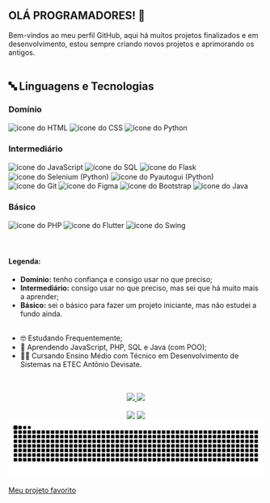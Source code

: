 ## OLÁ PROGRAMADORES! 👋
Bem-vindos ao meu perfil GitHub, aqui há muitos projetos finalizados e em desenvolvimento, estou sempre criando novos projetos e aprimorando os antigos.
<br><br>

## 🔤 Linguagens e Tecnologias

### Domínio

<div style="display:inline_block"> 
  <img height="40" width="40" align="center" src="https://cdn.jsdelivr.net/gh/devicons/devicon@latest/icons/html5/html5-original.svg" title="HTML" alt="ícone do HTML"/>
  <img height="40" width="40" align="center" src="https://cdn.jsdelivr.net/gh/devicons/devicon@latest/icons/css3/css3-original.svg" title="CSS" alt="ícone do CSS"/>
  <img height="40" width="40" align="center" src="https://cdn.jsdelivr.net/gh/devicons/devicon@latest/icons/python/python-original.svg" title="Python" alt="ícone do Python"/>
</div>

### Intermediário
<div style="display:inline_block">
  <img height="40" width="40" align="center" src="https://github.com/user-attachments/assets/85bdac77-ad11-4212-8b0d-76fecc61f3df" title="JavaScript" alt="ícone do JavaScript"/>
  <img height="40" width="40" align="center" src="https://github.com/user-attachments/assets/eead1add-acb2-4bd3-b0ac-d2d69230a4a1" title="SQL" alt="ícone do SQL"/>
  <img height="40" width="40" align="center" src="https://github.com/user-attachments/assets/003dfbc2-3569-4b38-ae3c-25cad938b435" title="Flask (Python)" alt="ícone do Flask"/>
  <img height="40" width="40" align="center" src="https://github.com/user-attachments/assets/bbc472cc-c247-41d0-9964-d7c4f9e22ebe" title="Selenium (Python)" alt="ícone do Selenium (Python)"/>
  <img height="40" width="40" align="center" src="https://github.com/user-attachments/assets/f372e893-5c48-4811-ad64-11121d207c7b" title="Pyautogui (Python)" alt="ícone do Pyautogui (Python)"/>
  <img height="40" width="40" align="center" src="https://github.com/user-attachments/assets/1a2e7336-da2e-471e-9aca-021bdb4663b6" title="Git" alt="ícone do Git"/>
  <img height="40" width="40" align="center" src="https://github.com/user-attachments/assets/4ce215d4-a016-46c1-b0b2-cbb198987d09" title="Figma" alt="ícone do Figma"/>
  <img height="40" width="40" align="center" src="https://github.com/user-attachments/assets/0ff6d368-6b20-4e7e-b983-5a05428f0725" title="Bootstrap (HTML e CSS)" alt="ícone do Bootstrap"/>
  <img height="40" width="40" align="center" src="https://github.com/user-attachments/assets/88e803bd-167f-422e-aad1-58bbe85fc0ac" title="Java" alt="ícone do Java"/>
</div>

### Básico
<div style="display:inline_block">
  <!--<img height="30px" width="30px" src="https://cdn.jsdelivr.net/gh/devicons/devicon@latest/icons/nodejs/nodejs-plain-wordmark.svg" alt="ícone do Node.JS"/> -->
  <img height="40" width="40" align="center" src="https://github.com/user-attachments/assets/11b7988b-0435-4142-b193-e18bf54ae322" title="PHP" alt="ícone do PHP"/>
  <img height="40" width="40" align="center" src="https://github.com/user-attachments/assets/8ac1a07b-1e23-4fbb-8a64-3bf918e4220b" title="Flutter (Dart)" alt="ícone do Flutter"/>
  <img height="40" width="40" align="center" src="https://github.com/user-attachments/assets/fe31ea1a-e47f-44d6-b849-a2983e0db211" title="Swing (Java)" alt="ícone do Swing"/>
</div>
<br><br>

<h4>Legenda:</h4>

* **Domínio:** tenho confiança e consigo usar no que preciso;<br>
* **Intermediário:** consigo usar no que preciso, mas sei que há muito mais a aprender;<br>
* **Básico:** sei o básico para fazer um projeto iniciante, mas não estudei a fundo ainda.
<br><br>
- 🤓 Estudando Frequentemente;<br>
- 📒 Aprendendo JavaScript, PHP, SQL e Java (com POO);<br>
- 👨‍🎓 Cursando Ensino Médio com Técnico em Desenvolvimento de Sistemas na ETEC Antônio Devisate.<br>
<br><br>

<div align="center">
  <a href="https://github.com/GuilhermeAbreu12">
    <img height="165em" src="https://github-readme-stats.vercel.app/api?username=GuilhermeAbreu12&show_icons=true&theme=holi"/>
    <img height="165em" src="https://github-readme-stats.vercel.app/api/top-langs/?username=GuilhermeAbreu12&layout=compact&theme=holi"/>
  </a>
</div>
<br>
<div align="center">
  <a href="mailto:guilhermesabreu08@gmail.com" target="_blank">
    <img src="https://img.shields.io/badge/-Gmail-%23333?style=for-the-badge&logo=gmail&logoColor=white"></a>
  <a href="https://www.linkedin.com/in/guilherme-souza-de-abreu-84667432a" target="_blank">
    <img src="https://img.shields.io/badge/-LinkedIn-%230077B5?style=for-the-badge&logo=linkedin&logoColor=white"></a>
</div>

<picture>
  <source media="(prefers-color-scheme: dark)" srcset="https://raw.githubusercontent.com/GuilhermeAbreu12/GuilhermeAbreu12/output/github-contribution-grid-snake-dark.svg">
  <source media="(prefers-color-scheme: light)" srcset="https://raw.githubusercontent.com/GuilhermeAbreu12/GuilhermeAbreu12/output/github-contribution-grid-snake.svg">
  <img alt="github contribution grid snake animation" src="https://raw.githubusercontent.com/GuilhermeAbreu12/GuilhermeAbreu12/output/github-contribution-grid-snake.svg">
</picture>
<br><br>
<a href="https://erahistorica.netlify.app/" title="Era Histórica" target="_blank">Meu projeto favorito</a>
